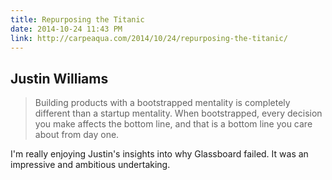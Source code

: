 ```yaml
---
title: Repurposing the Titanic
date: 2014-10-24 11:43 PM
link: http://carpeaqua.com/2014/10/24/repurposing-the-titanic/
---
```


## Justin Williams

> Building products with a bootstrapped mentality is completely different than a startup mentality. When bootstrapped, every decision you make affects the bottom line, and that is a bottom line you care about from day one.

I'm really enjoying Justin's insights into why Glassboard failed. It was an impressive and ambitious undertaking.
